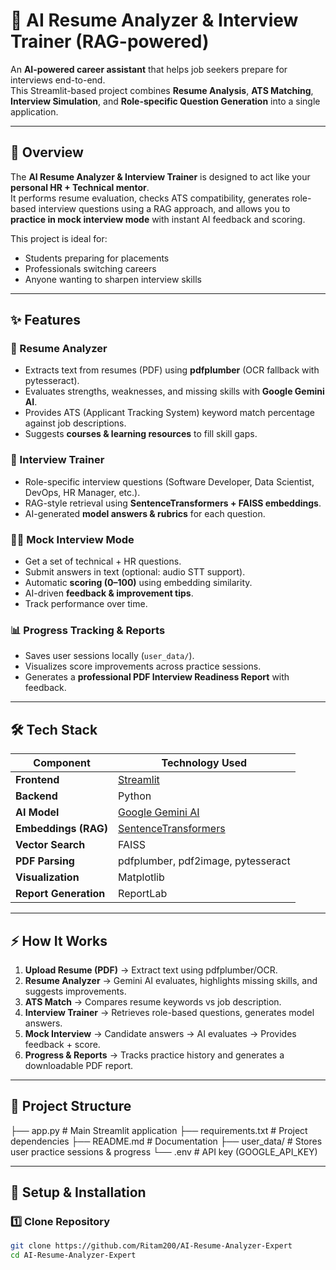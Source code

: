 # 🚀 AI Resume Analyzer & Interview Trainer (RAG-powered)

An **AI-powered career assistant** that helps job seekers prepare for interviews end-to-end.  
This Streamlit-based project combines **Resume Analysis**, **ATS Matching**, **Interview Simulation**, and **Role-specific Question Generation** into a single application.  

---

## 📖 Overview
The **AI Resume Analyzer & Interview Trainer** is designed to act like your **personal HR + Technical mentor**.  
It performs resume evaluation, checks ATS compatibility, generates role-based interview questions using a RAG approach, and allows you to **practice in mock interview mode** with instant AI feedback and scoring.  

This project is ideal for:
- Students preparing for placements
- Professionals switching careers
- Anyone wanting to sharpen interview skills  

---

## ✨ Features

### 📄 Resume Analyzer
- Extracts text from resumes (PDF) using **pdfplumber** (OCR fallback with pytesseract).  
- Evaluates strengths, weaknesses, and missing skills with **Google Gemini AI**.  
- Provides ATS (Applicant Tracking System) keyword match percentage against job descriptions.  
- Suggests **courses & learning resources** to fill skill gaps.  

### 🎤 Interview Trainer
- Role-specific interview questions (Software Developer, Data Scientist, DevOps, HR Manager, etc.).  
- RAG-style retrieval using **SentenceTransformers + FAISS embeddings**.  
- AI-generated **model answers & rubrics** for each question.  

### 🧑‍💻 Mock Interview Mode
- Get a set of technical + HR questions.  
- Submit answers in text (optional: audio STT support).  
- Automatic **scoring (0–100)** using embedding similarity.  
- AI-driven **feedback & improvement tips**.  
- Track performance over time.  

### 📊 Progress Tracking & Reports
- Saves user sessions locally (`user_data/`).  
- Visualizes score improvements across practice sessions.  
- Generates a **professional PDF Interview Readiness Report** with feedback.  

---

## 🛠️ Tech Stack

| Component              | Technology Used |
|------------------------|-----------------|
| **Frontend**           | [Streamlit](https://streamlit.io/) |
| **Backend**            | Python |
| **AI Model**           | [Google Gemini AI](https://ai.google.dev/) |
| **Embeddings (RAG)**   | [SentenceTransformers](https://www.sbert.net/) |
| **Vector Search**      | FAISS |
| **PDF Parsing**        | pdfplumber, pdf2image, pytesseract |
| **Visualization**      | Matplotlib |
| **Report Generation**  | ReportLab |

---

## ⚡ How It Works

1. **Upload Resume (PDF)** → Extract text using pdfplumber/OCR.  
2. **Resume Analyzer** → Gemini AI evaluates, highlights missing skills, and suggests improvements.  
3. **ATS Match** → Compares resume keywords vs job description.  
4. **Interview Trainer** → Retrieves role-based questions, generates model answers.  
5. **Mock Interview** → Candidate answers → AI evaluates → Provides feedback + score.  
6. **Progress & Reports** → Tracks practice history and generates a downloadable PDF report.  

---

## 📂 Project Structure

├── app.py # Main Streamlit application
├── requirements.txt # Project dependencies
├── README.md # Documentation
├── user_data/ # Stores user practice sessions & progress
└── .env # API key (GOOGLE_API_KEY)



---

## 🚀 Setup & Installation

### 1️⃣ Clone Repository
```bash
git clone https://github.com/Ritam200/AI-Resume-Analyzer-Expert
cd AI-Resume-Analyzer-Expert


